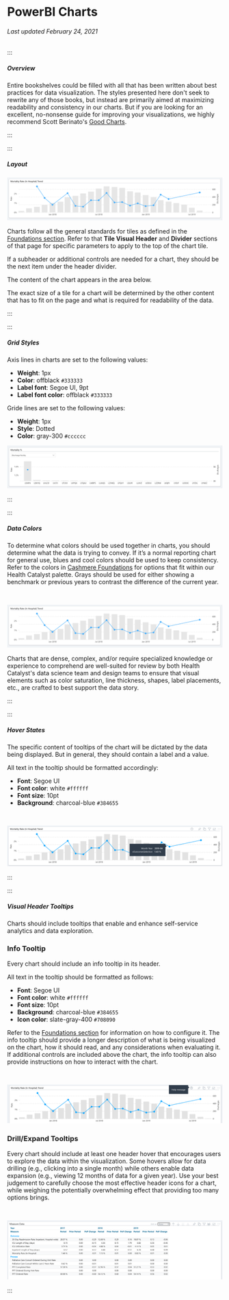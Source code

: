 # PowerBI Charts

###### Last updated February 24, 2021

:::

##### Overview

Entire bookshelves could be filled with all that has been written about best practices for data visualization. The styles presented here don't seek to rewrite any of those books, but instead are primarily aimed at maximizing readability and consistency in our charts. But if you are looking for an excellent, no-nonsense guide for improving your visualizations, we highly recommend Scott Berinato's [Good Charts](http://a.co/9uDIcKr).

:::

:::

##### Layout

![Chart Example](./assets/analytics/powerbi/pbi-chart-colors.png "Chart Example")

Charts follow all the general standards for tiles as defined in the [Foundations section](/analytics/powerbi-foundations).
Refer to that **Tile Visual Header** and **Divider** sections of that page for specific parameters to apply to the top of the chart tile.

If a subheader or additional controls are needed for a chart, they should be the next item under the header divider.

The content of the chart appears in the area below.

The exact size of a tile for a chart will be determined by the other content that has to fit on the page and what is required for readability of the data.

:::

:::

##### Grid Styles

<article>

Axis lines in charts are set to the following values:
- **Weight**: 1px
- **Color**: offblack `#333333`
- **Label font**: Segoe UI, 9pt
- **Label font color**: offblack `#333333`

Gride lines are set to the following values:
- **Weight**: 1px
- **Style**: Dotted
- **Color**: gray-300 `#cccccc`

</article>

![Grid Lines](./assets/analytics/powerbi/pbi-grid-lines.png "Grid Lines")

:::

:::

##### Data Colors

To determine what colors should be used together in charts, you should determine what the data is trying to convey. If it’s a normal reporting chart for general use, blues and cool colors should be used to keep consistency. Refer to the colors in [Cashmere Foundations](/foundations/color) for options that fit within our Health Catalyst palette. Grays should be used for either showing a benchmark or previous years to contrast the difference of the current year.

<div style="text-align:center"><br>

![data colors](/assets/analytics/powerbi/pbi-chart-colors.png "Power BI Chart")

</div>

Charts that are dense, complex, and/or require specialized knowledge or experience to comprehend are well-suited for review by both Health Catalyst's data science team and design teams to ensure that visual elements such as color saturation, line thickness, shapes, label placements, etc., are crafted to best support the data story. 

:::

:::

##### Hover States

The specific content of tooltips of the chart will be dictated by the data being displayed.
But in general, they should contain a label and a value.

<article>

All text in the tooltip should be formatted accordingly:
- **Font**: Segoe UI
- **Font color**: white `#ffffff`
- **Font size**: 10pt
- **Background**: charcoal-blue `#384655`

</article>

<div style="text-align:center"><br>

![Chart Tooltips](./assets/analytics/powerbi/pbi-tooltip.png "Chart Tooltips")
</div>

:::

:::

##### Visual Header Tooltips

Charts should include tooltips that enable and enhance self-service analytics and data exploration. 

### Info Tooltip

Every chart should include an info tooltip in its header. 

<article>

All text in the tooltip should be formatted as follows:
- **Font**: Segoe UI
- **Font color**: white `#ffffff`
- **Font size**: 10pt
- **Background**: charcoal-blue `#384655`
- **Icon color**: slate-gray-400 `#708090`

</article>

Refer to the [Foundations section](/analytics/powerbi-foundations) for information on how to configure it.
The info tooltip should provide a longer description of what is being visualized on the chart, how it should read, and any considerations when evaluating it.
If additional controls are included above the chart, the info tooltip can also provide instructions on how to interact with the chart.

<div style="text-align:center"><br>

![Info Tooltips](./assets/analytics/powerbi/pbi-info.png "Info Tooltips")
</div>

### Drill/Expand Tooltips

Every chart should include at least one header hover that encourages users to explore the data within the visualization. Some hovers allow for data drilling (e.g., clicking into a single month) while others enable data expansion (e.g., viewing 12 months of data for a given year). Use your best judgement to carefully choose the most effective header icons for a chart, while weighing the potentially overwhelming effect that providing too many options brings. 

<div style="text-align:center"><br>

![Drill Tooltips](./assets/analytics/powerbi/pbi-drilldown-on.png "Drill Tooltips")
</div>

:::
